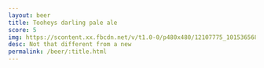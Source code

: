 ```yaml
---
layout: beer
title: Tooheys darling pale ale
score: 5
img: https://scontent.xx.fbcdn.net/v/t1.0-0/p480x480/12107775_10153656864253745_3676978926907656134_n.jpg?oh=531df5e6edeac5bf48c51d9db630be71&oe=58717373
desc: Not that different from a new
permalink: /beer/:title.html
---
```

